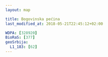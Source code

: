 ```yaml
---
layout: map

title: Bogovinska pećina
last_modified_at: 2018-05-21T22:45:12+02:00

WDPA: [328920]
BioRaS: [377]
geoSrbija:
  L1_183: [62]
---
```

